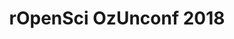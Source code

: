 ---
title: 'rOpenSci OzUnconf 2018'
dateStart: '2018-11-22T8:00:00'
dateEnd: '2018-11-23T18:00:00'
timezone: 'Australia/Brisbane'
description: 'satellite unconf'
location: 'Melbourne, AU'
details: ''
attendees: 'Nick Tierney (organizer)'
outputs: 
   - HTML
   - Calendar
---